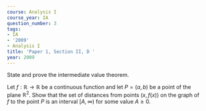 ```yaml
---
course: Analysis I
course_year: IA
question_number: 3
tags:
- IA
- '2009'
- Analysis I
title: 'Paper 1, Section II, D '
year: 2009
---
```




State and prove the intermediate value theorem.

Let $f: \mathbb{R} \rightarrow \mathbb{R}$ be a continuous function and let $P=(a, b)$ be a point of the plane $\mathbb{R}^{2}$. Show that the set of distances from points $(x, f(x))$ on the graph of $f$ to the point $P$ is an interval $[A, \infty)$ for some value $A \geqslant 0$.